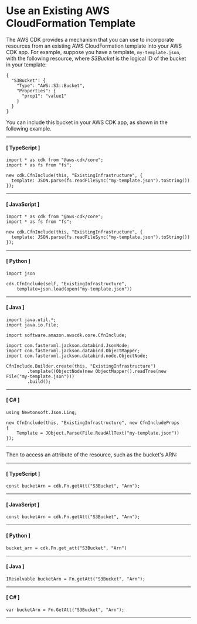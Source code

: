 # Use an Existing AWS CloudFormation Template<a name="use_cfn_template"></a>

The AWS CDK provides a mechanism that you can use to incorporate resources from an existing AWS CloudFormation template into your AWS CDK app\. For example, suppose you have a template, `my-template.json`, with the following resource, where *S3Bucket* is the logical ID of the bucket in your template:

```
{
  "S3Bucket": {
    "Type": "AWS::S3::Bucket",
    "Properties": {
      "prop1": "value1"
    }
  }
}
```

You can include this bucket in your AWS CDK app, as shown in the following example\.

------
#### [ TypeScript ]

```
import * as cdk from "@aws-cdk/core";
import * as fs from "fs";

new cdk.CfnInclude(this, "ExistingInfrastructure", {
  template: JSON.parse(fs.readFileSync("my-template.json").toString())
});
```

------
#### [ JavaScript ]

```
import * as cdk from "@aws-cdk/core";
import * as fs from "fs";

new cdk.CfnInclude(this, "ExistingInfrastructure", {
  template: JSON.parse(fs.readFileSync("my-template.json").toString())
});
```

------
#### [ Python ]

```
import json

cdk.CfnInclude(self, "ExistingInfrastructure",
    template=json.load(open("my-template.json"))
```

------
#### [ Java ]

```
import java.util.*;
import java.io.File;

import software.amazon.awscdk.core.CfnInclude;

import com.fasterxml.jackson.databind.JsonNode;
import com.fasterxml.jackson.databind.ObjectMapper;
import com.fasterxml.jackson.databind.node.ObjectNode;

CfnInclude.Builder.create(this, "ExistingInfrastructure")
        .template((ObjectNode)new ObjectMapper().readTree(new File("my-template.json")))
        .build();
```

------
#### [ C\# ]

```
using Newtonsoft.Json.Linq;

new CfnInclude(this, "ExistingInfrastructure", new CfnIncludeProps
{
    Template = JObject.Parse(File.ReadAllText("my-template.json"))
});
```

------

Then to access an attribute of the resource, such as the bucket's ARN:

------
#### [ TypeScript ]

```
const bucketArn = cdk.Fn.getAtt("S3Bucket", "Arn");
```

------
#### [ JavaScript ]

```
const bucketArn = cdk.Fn.getAtt("S3Bucket", "Arn");
```

------
#### [ Python ]

```
bucket_arn = cdk.Fn.get_att("S3Bucket", "Arn")
```

------
#### [ Java ]

```
IResolvable bucketArn = Fn.getAtt("S3Bucket", "Arn");
```

------
#### [ C\# ]

```
var bucketArn = Fn.GetAtt("S3Bucket", "Arn");
```

------